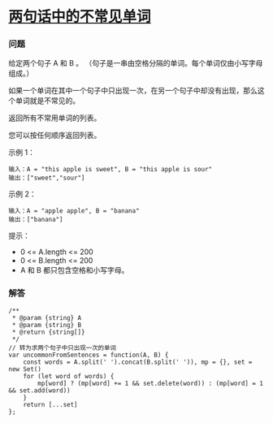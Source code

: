 # [两句话中的不常见单词](https://leetcode-cn.com/problems/uncommon-words-from-two-sentences)

### 问题

给定两个句子 A 和 B 。 （句子是一串由空格分隔的单词。每个单词仅由小写字母组成。）

如果一个单词在其中一个句子中只出现一次，在另一个句子中却没有出现，那么这个单词就是不常见的。

返回所有不常用单词的列表。

您可以按任何顺序返回列表。



示例 1：

```
输入：A = "this apple is sweet", B = "this apple is sour"
输出：["sweet","sour"]
```
示例 2：

```
输入：A = "apple apple", B = "banana"
输出：["banana"]
```


提示：

* 0 <= A.length <= 200
* 0 <= B.length <= 200
* A 和 B 都只包含空格和小写字母。

### 解答

```
/**
 * @param {string} A
 * @param {string} B
 * @return {string[]}
 */
// 转为求两个句子中只出现一次的单词
var uncommonFromSentences = function(A, B) {
    const words = A.split(' ').concat(B.split(' ')), mp = {}, set = new Set()
    for (let word of words) {
        mp[word] ? (mp[word] += 1 && set.delete(word)) : (mp[word] = 1 && set.add(word))
    }
    return [...set]
};
```
